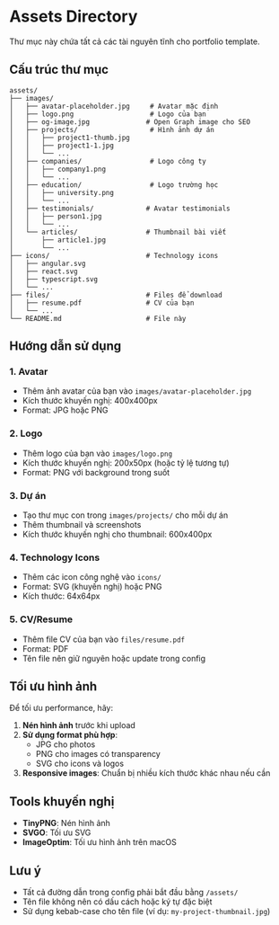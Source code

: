 # Assets Directory

Thư mục này chứa tất cả các tài nguyên tĩnh cho portfolio template.

## Cấu trúc thư mục

```
assets/
├── images/
│   ├── avatar-placeholder.jpg     # Avatar mặc định
│   ├── logo.png                   # Logo của bạn
│   ├── og-image.jpg              # Open Graph image cho SEO
│   ├── projects/                  # Hình ảnh dự án
│   │   ├── project1-thumb.jpg
│   │   ├── project1-1.jpg
│   │   └── ...
│   ├── companies/                 # Logo công ty
│   │   ├── company1.png
│   │   └── ...
│   ├── education/                 # Logo trường học
│   │   ├── university.png
│   │   └── ...
│   ├── testimonials/             # Avatar testimonials
│   │   ├── person1.jpg
│   │   └── ...
│   └── articles/                 # Thumbnail bài viết
│       ├── article1.jpg
│       └── ...
├── icons/                        # Technology icons
│   ├── angular.svg
│   ├── react.svg
│   ├── typescript.svg
│   └── ...
├── files/                        # Files để download
│   ├── resume.pdf                # CV của bạn
│   └── ...
└── README.md                     # File này
```

## Hướng dẫn sử dụng

### 1. Avatar
- Thêm ảnh avatar của bạn vào `images/avatar-placeholder.jpg`
- Kích thước khuyến nghị: 400x400px
- Format: JPG hoặc PNG

### 2. Logo
- Thêm logo của bạn vào `images/logo.png`
- Kích thước khuyến nghị: 200x50px (hoặc tỷ lệ tương tự)
- Format: PNG với background trong suốt

### 3. Dự án
- Tạo thư mục con trong `images/projects/` cho mỗi dự án
- Thêm thumbnail và screenshots
- Kích thước khuyến nghị cho thumbnail: 600x400px

### 4. Technology Icons
- Thêm các icon công nghệ vào `icons/`
- Format: SVG (khuyến nghị) hoặc PNG
- Kích thước: 64x64px

### 5. CV/Resume
- Thêm file CV của bạn vào `files/resume.pdf`
- Format: PDF
- Tên file nên giữ nguyên hoặc update trong config

## Tối ưu hình ảnh

Để tối ưu performance, hãy:

1. **Nén hình ảnh** trước khi upload
2. **Sử dụng format phù hợp**:
   - JPG cho photos
   - PNG cho images có transparency
   - SVG cho icons và logos
3. **Responsive images**: Chuẩn bị nhiều kích thước khác nhau nếu cần

## Tools khuyến nghị

- **TinyPNG**: Nén hình ảnh
- **SVGO**: Tối ưu SVG
- **ImageOptim**: Tối ưu hình ảnh trên macOS

## Lưu ý

- Tất cả đường dẫn trong config phải bắt đầu bằng `/assets/`
- Tên file không nên có dấu cách hoặc ký tự đặc biệt
- Sử dụng kebab-case cho tên file (ví dụ: `my-project-thumbnail.jpg`)
